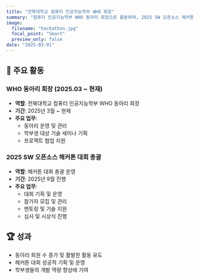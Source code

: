 ```yaml
---
title: "전북대학교 컴퓨터 인공지능학부 WHO 회장"
summary: "컴퓨터 인공지능학부 WHO 동아리 회장으로 활동하며, 2025 SW 오픈소스 해커톤 대회를 총괄하고 있습니다."
image:
  filename: "hackathon.jpg"
  focal_point: "Smart"
  preview_only: false
date: "2025-03-01"
---
```


## 🎯 주요 활동

### WHO 동아리 회장 (2025.03 ~ 현재)
- **역할**: 전북대학교 컴퓨터 인공지능학부 WHO 동아리 회장
- **기간**: 2025년 3월 ~ 현재
- **주요 업무**: 
  - 동아리 운영 및 관리
  - 학부생 대상 기술 세미나 기획
  - 프로젝트 협업 지원

### 2025 SW 오픈소스 해커톤 대회 총괄
- **역할**: 해커톤 대회 총괄 운영
- **기간**: 2025년 9월 진행
- **주요 업무**:
  - 대회 기획 및 운영
  - 참가자 모집 및 관리
  - 멘토링 및 기술 지원
  - 심사 및 시상식 진행

## 🏆 성과
- 동아리 회원 수 증가 및 활발한 활동 유도
- 해커톤 대회 성공적 기획 및 운영
- 학부생들의 개발 역량 향상에 기여
